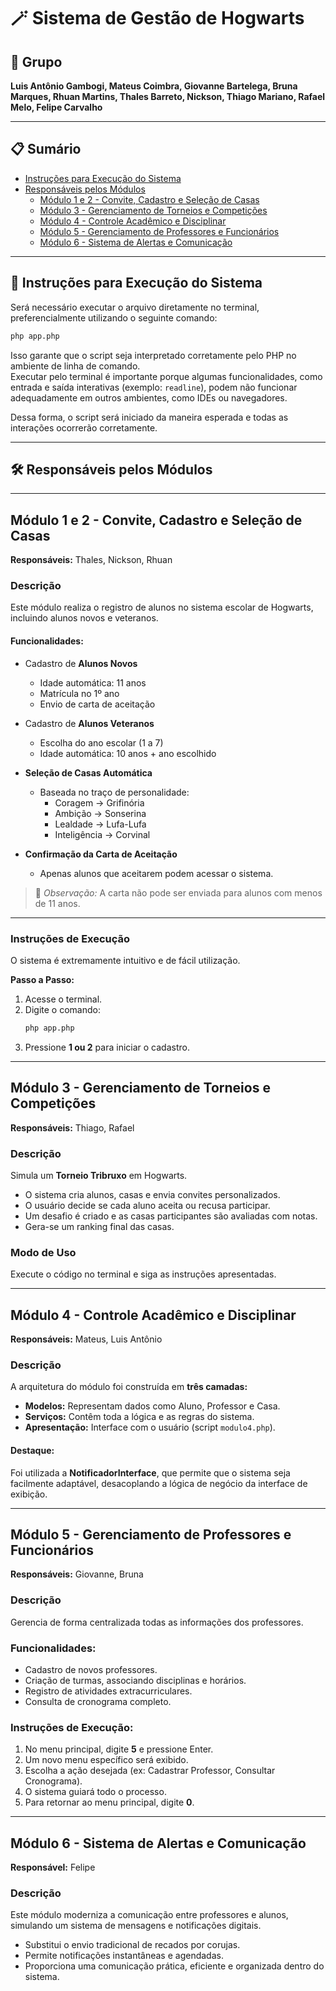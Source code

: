 # 🪄 Sistema de Gestão de Hogwarts

## 👥 Grupo
**Luis Antônio Gambogi, Mateus Coimbra, Giovanne Bartelega, Bruna Marques, Rhuan Martins, Thales Barreto, Nickson, Thiago Mariano, Rafael Melo, Felipe Carvalho**

---

## 📋 Sumário
- [Instruções para Execução do Sistema](#instruções-para-execução-do-sistema)
- [Responsáveis pelos Módulos](#responsáveis-pelos-módulos)
  - [Módulo 1 e 2 - Convite, Cadastro e Seleção de Casas](#módulo-1-e-2---convite-cadastro-e-seleção-de-casas)
  - [Módulo 3 - Gerenciamento de Torneios e Competições](#módulo-3---gerenciamento-de-torneios-e-competições)
  - [Módulo 4 - Controle Acadêmico e Disciplinar](#módulo-4---controle-acadêmico-e-disciplinar)
  - [Módulo 5 - Gerenciamento de Professores e Funcionários](#módulo-5---gerenciamento-de-professores-e-funcionários)
  - [Módulo 6 - Sistema de Alertas e Comunicação](#módulo-6---sistema-de-alertas-e-comunicação)

---

## 🚀 Instruções para Execução do Sistema

Será necessário executar o arquivo diretamente no terminal, preferencialmente utilizando o seguinte comando:

```bash
php app.php
```

Isso garante que o script seja interpretado corretamente pelo PHP no ambiente de linha de comando.  
Executar pelo terminal é importante porque algumas funcionalidades, como entrada e saída interativas (exemplo: `readline`), podem não funcionar adequadamente em outros ambientes, como IDEs ou navegadores.

Dessa forma, o script será iniciado da maneira esperada e todas as interações ocorrerão corretamente.

---

## 🛠️ Responsáveis pelos Módulos

---

## Módulo 1 e 2 - Convite, Cadastro e Seleção de Casas
**Responsáveis:** Thales, Nickson, Rhuan

### Descrição
Este módulo realiza o registro de alunos no sistema escolar de Hogwarts, incluindo alunos novos e veteranos.

#### Funcionalidades:
- Cadastro de **Alunos Novos**
  - Idade automática: 11 anos
  - Matrícula no 1º ano
  - Envio de carta de aceitação

- Cadastro de **Alunos Veteranos**
  - Escolha do ano escolar (1 a 7)
  - Idade automática: 10 anos + ano escolhido

- **Seleção de Casas Automática**
  - Baseada no traço de personalidade:
    - Coragem → Grifinória
    - Ambição → Sonserina
    - Lealdade → Lufa-Lufa
    - Inteligência → Corvinal

- **Confirmação da Carta de Aceitação**
  - Apenas alunos que aceitarem podem acessar o sistema.

> 📌 *Observação:* A carta não pode ser enviada para alunos com menos de 11 anos.

---

### Instruções de Execução

O sistema é extremamente intuitivo e de fácil utilização.

**Passo a Passo:**
1. Acesse o terminal.
2. Digite o comando:
    ```bash
    php app.php
    ```
3. Pressione **1 ou 2** para iniciar o cadastro.

---

## Módulo 3 - Gerenciamento de Torneios e Competições
**Responsáveis:** Thiago, Rafael

### Descrição
Simula um **Torneio Tribruxo** em Hogwarts.

- O sistema cria alunos, casas e envia convites personalizados.
- O usuário decide se cada aluno aceita ou recusa participar.
- Um desafio é criado e as casas participantes são avaliadas com notas.
- Gera-se um ranking final das casas.

### Modo de Uso
Execute o código no terminal e siga as instruções apresentadas.

---

## Módulo 4 - Controle Acadêmico e Disciplinar
**Responsáveis:** Mateus, Luis Antônio

### Descrição
A arquitetura do módulo foi construída em **três camadas:**

- **Modelos:** Representam dados como Aluno, Professor e Casa.
- **Serviços:** Contêm toda a lógica e as regras do sistema.
- **Apresentação:** Interface com o usuário (script `modulo4.php`).

#### Destaque:
Foi utilizada a **NotificadorInterface**, que permite que o sistema seja facilmente adaptável, desacoplando a lógica de negócio da interface de exibição.

---

## Módulo 5 - Gerenciamento de Professores e Funcionários
**Responsáveis:** Giovanne, Bruna

### Descrição
Gerencia de forma centralizada todas as informações dos professores.

### Funcionalidades:
- Cadastro de novos professores.
- Criação de turmas, associando disciplinas e horários.
- Registro de atividades extracurriculares.
- Consulta de cronograma completo.

### Instruções de Execução:
1. No menu principal, digite **5** e pressione Enter.
2. Um novo menu específico será exibido.
3. Escolha a ação desejada (ex: Cadastrar Professor, Consultar Cronograma).
4. O sistema guiará todo o processo.
5. Para retornar ao menu principal, digite **0**.

---

## Módulo 6 - Sistema de Alertas e Comunicação
**Responsável:** Felipe

### Descrição
Este módulo moderniza a comunicação entre professores e alunos, simulando um sistema de mensagens e notificações digitais.

- Substitui o envio tradicional de recados por corujas.
- Permite notificações instantâneas e agendadas.
- Proporciona uma comunicação prática, eficiente e organizada dentro do sistema.
